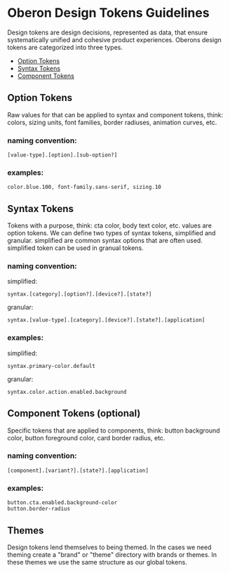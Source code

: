 # Oberon Design Tokens Guidelines

Design tokens are design decisions, represented as data, that ensure systematically unified and cohesive product experiences. Oberons design tokens are categorized into three types.

- [Option Tokens](#option-tokens)
- [Syntax Tokens](#syntax-tokens)
- [Component Tokens](#component-tokens)

## Option Tokens

Raw values for that can be applied to syntax and component tokens, think: colors, sizing units, font families, border radiuses, animation curves, etc.

### naming convention:

```
[value-type].[option].[sub-option?]
```

### examples:

```
color.blue.100, font-family.sans-serif, sizing.10
```

## Syntax Tokens

Tokens with a purpose, think: cta color, body text color, etc. values are option tokens. We can define two types of syntax tokens, simplified and granular. simplified are common syntax options that are often used. simplified token can be used in granual tokens.

### naming convention:

simplified: 
```
syntax.[category].[option?].[device?].[state?]
```
granular: 
```
syntax.[value-type].[category].[device?].[state?].[application]
```

### examples:

simplified: 
```
syntax.primary-color.default
```  
granular: 
```
syntax.color.action.enabled.background
```

## Component Tokens (optional)

Specific tokens that are applied to components, think: button background color, button foreground color, card border radius, etc.

### naming convention:

```
[component].[variant?].[state?].[application]
```

### examples:

```
button.cta.enabled.background-color
button.border-radius
```

## Themes

Design tokens lend themselves to being themed. In the cases we need theming create a "brand" or "theme" directory with brands or themes. In these themes we use the same structure as our global tokens.
